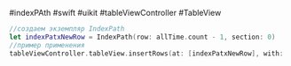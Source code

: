 #indexPAth #swift #uikit #tableViewController #TableView 

```swift
//создаем экземпляр IndexPath
let indexPatxNewRow = IndexPath(row: allTime.count - 1, section: 0)
//пример применения
tableViewController.tableView.insertRows(at: [indexPatxNewRow], with: .automatic)
```
